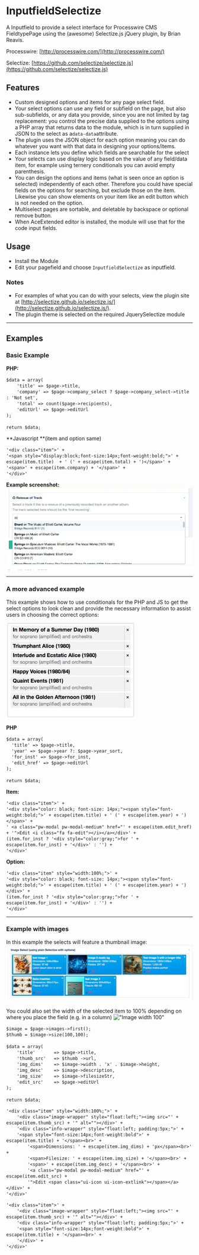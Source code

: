 # InputfieldSelectize
A Inputfield to provide a select interface for Processwire CMS FieldtypePage using the (awesome) Selectize.js jQuery plugin, by Brian Reavis.

Processwire:
[http://processwire.com/](http://processwire.com/)

Selectize:
[https://github.com/selectize/selectize.js](https://github.com/selectize/selectize.js)


## Features

- Custom designed options and items for any page select field.
- Your select options can use any field or subfield on the page, but also sub-subfields, or any data you provide, since you are not limited by tag replacement: you control the precise data supplied to the options using a PHP array that returns data to the module, which is in turn supplied in JSON to the select as a` data-data `attribute.
- The plugin uses the JSON object for each option meaning you can do whatever you want with that data in designing your options/items.
- Each instance lets you define which fields are searchable for the select
- Your selects can use display logic based on the value of any field/data item, for example using ternery conditionals you can avoid empty parenthesis.
- You can design the options and items (what is seen once an option is selected) independently of each other. Therefore you could have special fields on the options for searching, but exclude those on the item. Likewise you can show elements on your item like an edit button which is not needed on the option.
- Multiselect pages are sortable, and deletable by backspace or optional remove button.
- When AceExtended editor is installed, the module will use that for the code input fields.

## Usage

- Install the Module
- Edit your pagefield and choose `InputfieldSelectize` as inputfield.

### Notes
- For examples of what you can do with your selects, view the plugin site at [http://selectize.github.io/selectize.js/](http://selectize.github.io/selectize.js/).
- The plugin theme is selected on the required JquerySelectize module

-----

## Examples

### Basic Example

**PHP:**
```
$data = array(
    'title' => $page->title,
    'company' => $page->company_select ? $page->company_select->title : 'Not set',
    'total' => count($page->recipients),
    'editUrl' => $page->editUrl
);

return $data;
```

**Javascript **(item and option same)
```
'<div class="item">' +
'<span style="display:block;font-size:14px;font-weight:bold;">' + escape(item.title)  + ' (' + escape(item.total) + ')</span>' +
'<span>' + escape(item.company) + '</span>' +
'</div>'
```

**Example screenshot:**
!["Example Screenshot"](https://raw.githubusercontent.com/outflux3/InputfieldSelectize/master/screens/selectize-open.jpg?raw=true)
 
-----

### A more advanced example

This example shows how to use conditionals for the PHP and JS to get the select options to look clean and provide the necessary information to assist users in choosing the correct options:

![Multi Page](https://raw.githubusercontent.com/outflux3/InputfieldSelectize/master/screens/if_selectize_multi-fw.jpg)


**PHP**
```
$data = array(
  'title' => $page->title,
  'year' => $page->year ?: $page->year_sort,
  'for_inst' => $page->for_inst,
  'edit_href' => $page->editUrl
);

return $data;
```

**Item:**
```
'<div class="item">' +
'<div style="color: black; font-size: 14px;"><span style="font-weight:bold;">' + escape(item.title) + ' (' + escape(item.year) + ')</span>' +
' <a class="pw-modal pw-modal-medium" href="' + escape(item.edit_href) + '">Edit <i class="fa fa-edit"></i></a></div>' +
(item.for_inst ? '<div style="color:gray;">for ' + escape(item.for_inst) + '</div>' : '') +
'</div>'
```

**Option:**

```
'<div class="item" style="width:100%;">' +
'<div style="color: black; font-size: 14px;"><span style="font-weight:bold;">' + escape(item.title) + ' (' + escape(item.year) + ')</div>' +
(item.for_inst ? '<div style="color:gray;">for ' + escape(item.for_inst) + '</div>' : '') +
'</div>'
```


-----
### Example with images

In this example the selects will feature a thumbnail image:
!["Page/Image"](https://raw.githubusercontent.com/outflux3/InputfieldSelectize/master/screens/if_selectize_im.jpg?raw=true)

You could also set the width of the selected item to 100% depending on where you place the field (e.g. in a column)
!["Image width 100"](https://raw.githubusercontent.com/outflux3/InputfieldSelectize/master/if_selectize_im_fw.jpg?raw=true)


```
$image = $page->images->first();
$thumb = $image->size(100,100);

$data = array(
	'title'       => $page->title,
    'thumb_src'   => $thumb ->url,
    'img_dims'    => $image->width . 'x' . $image->height,
    'img_desc'    => $image->description,
    'img_size'    => $image->filesizeStr,
    'edit_src'	  => $page->editUrl
);

return $data;
```

```
'<div class="item" style="width:100%;">' +
	'<div class="image-wrapper" style="float:left;"><img src="' + escape(item.thumb_src) + '" alt=""></div>' +
	'<div class="info-wrapper" style="float:left; padding:5px;">' +
    '<span style="font-size:14px;font-weight:bold">' + escape(item.title) + '</span><br>' +
		'<span>Dimensions: ' + escape(item.img_dims) + 'px</span><br>' +
		'<span>Filesize: ' + escape(item.img_size) + '</span><br>' +
		'<span>' + escape(item.img_desc) + '</span><br>' +
		'<a class="pw-modal pw-modal-medium" href="' + escape(item.edit_src) + 
		'">Edit <span class="ui-icon ui-icon-extlink"></span></a></div>' +
'</div>'
```

```
'<div class="item">' +
	'<div class="image-wrapper" style="float:left;"><img src="' + escape(item.thumb_src) + '" alt=""></div>' +
	'<div class="info-wrapper" style="float:left; padding:5px;">' +
    '<span style="font-size:14px;font-weight:bold">' + escape(item.title) + '</span><br>' +
	'</div>' +
'</div>'
```
